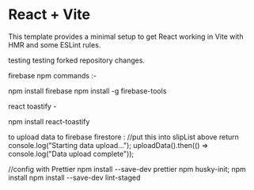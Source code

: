 # React + Vite

This template provides a minimal setup to get React working in Vite with HMR and some ESLint rules.

testing
testing forked repository changes.

firebase npm commands :-

npm install firebase
npm install -g firebase-tools

react toastify -

npm install react-toastify

to upload data to firebase firestore :
//put this into slipList above return
console.log("Starting data upload...");
uploadData().then(() => console.log("Data upload complete"));

//config with Prettier
npm install --save-dev prettier
npm husky-init; npm install
npm install --save-dev lint-staged
